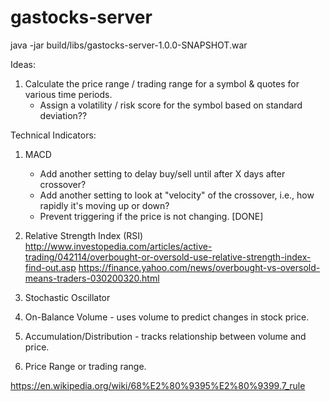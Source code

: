 # gastocks-server

java -jar build/libs/gastocks-server-1.0.0-SNAPSHOT.war

Ideas:
1. Calculate the price range / trading range for a symbol & quotes for various time periods.
    - Assign a volatility / risk score for the symbol based on standard deviation??


Technical Indicators:
1. MACD
    - Add another setting to delay buy/sell until after X days after crossover?
    - Add another setting to look at "velocity" of the crossover, i.e., how rapidly it's moving up or down?
    - Prevent triggering if the price is not changing. [DONE]

2. Relative Strength Index (RSI)
http://www.investopedia.com/articles/active-trading/042114/overbought-or-oversold-use-relative-strength-index-find-out.asp
https://finance.yahoo.com/news/overbought-vs-oversold-means-traders-030200320.html

3. Stochastic Oscillator

4. On-Balance Volume - uses volume to predict changes in stock price.

5. Accumulation/Distribution - tracks relationship between volume and price.

6. Price Range or trading range.


https://en.wikipedia.org/wiki/68%E2%80%9395%E2%80%9399.7_rule



